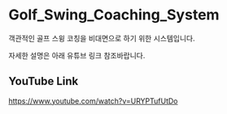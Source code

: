 # Golf_Swing_Coaching_System

  객관적인 골프 스윙 코칭을 비대면으로 하기 위한 시스템입니다.
  
  자세한 설명은 아래 유튜브 링크 참조바랍니다.

## YouTube Link
  https://www.youtube.com/watch?v=URYPTufUtDo
